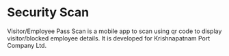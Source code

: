# Security Scan
Visitor/Employee Pass Scan is a mobile app to scan using qr code to display visitor/blocked employee details. It is developed for Krishnapatnam Port Company Ltd.
